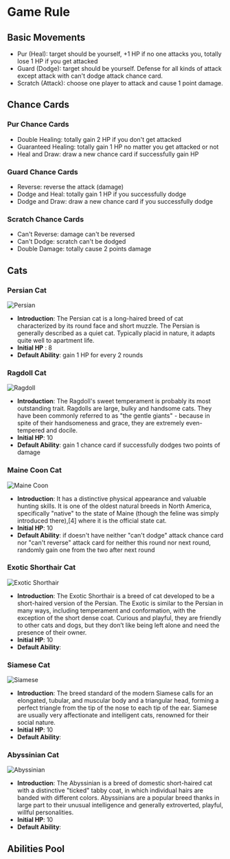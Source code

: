 # Game Rule

## Basic Movements

* Pur (Heal): target should be yourself, +1 HP if no one attacks you, totally lose 1 HP if you get attacked
* Guard (Dodge): target should be yourself. Defense for all kinds of attack except attack with can't dodge attack chance card.
* Scratch (Attack): choose one player to attack and cause 1 point damage.

## Chance Cards

### Pur Chance Cards

* Double Healing: totally gain 2 HP if you don't get attacked
* Guaranteed Healing: totally gain 1 HP no matter you get attacked or not
* Heal and Draw: draw a new chance card if successfully gain HP

### Guard Chance Cards

* Reverse: reverse the attack (damage)
* Dodge and Heal: totally gain 1 HP if you successfully dodge
* Dodge and Draw: draw a new chance card if you successfully dodge

### Scratch Chance Cards

* Can't Reverse: damage can't be reversed
* Can't Dodge: scratch can't be dodged
* Double Damage: totally cause 2 points damage

## Cats

### Persian Cat

![Persian](/img/persian.jpg "Persian")

* __Introduction__: The Persian cat is a long-haired breed of cat characterized by its round face and short muzzle. The Persian is generally described as a quiet cat. Typically placid in nature, it adapts quite well to apartment life.
* __Initial HP__ : 8
* __Default Ability__: gain 1 HP for every 2 rounds

### Ragdoll Cat

![Ragdoll](/img/ragdoll.jpg "Ragdoll")

* __Introduction__: The Ragdoll's sweet temperament is probably its most outstanding trait. Ragdolls are large, bulky and handsome cats. They have been commonly referred to as "the gentle giants" - because in spite of their handsomeness and grace, they are extremely even-tempered and docile.
* __Initial HP__: 10
* __Default Ability__: gain 1 chance card if successfully dodges two points of damage

### Maine Coon Cat

![Maine Coon](/img/maine_coon.jpg "Maine Coon")

* __Introduction__: It has a distinctive physical appearance and valuable hunting skills. It is one of the oldest natural breeds in North America, specifically "native" to the state of Maine (though the feline was simply introduced there),[4] where it is the official state cat.
* __Initial HP__: 10
* __Default Ability__: if doesn't have neither "can't dodge" attack chance card nor "can't reverse" attack card for neither this round nor next round, randomly gain one from the two after next round

### Exotic Shorthair Cat

![Exotic Shorthair](/img/exotic_shorthair.jpg "Exotic Shorthair")

* __Introduction__: The Exotic Shorthair is a breed of cat developed to be a short-haired version of the Persian. The Exotic is similar to the Persian in many ways, including temperament and conformation, with the exception of the short dense coat. Curious and playful, they are friendly to other cats and dogs, but they don’t like being left alone and need the presence of their owner.
* __Initial HP__: 10
* __Default Ability__:

### Siamese Cat

![Siamese](/img/siamese.jpg "Siamese")

* __Introduction__: The breed standard of the modern Siamese calls for an elongated, tubular, and muscular body and a triangular head, forming a perfect triangle from the tip of the nose to each tip of the ear. Siamese are usually very affectionate and intelligent cats, renowned for their social nature.
* __Initial HP__: 10
* __Default Ability__:

### Abyssinian Cat

![Abyssinian](/img/asyssinian.jpg "Abyssinian")

* __Introduction__: The Abyssinian is a breed of domestic short-haired cat with a distinctive "ticked" tabby coat, in which individual hairs are banded with different colors. Abyssinians are a popular breed thanks in large part to their unusual intelligence and generally extroverted, playful, willful personalities.
* __Initial HP__: 10
* __Default Ability__:

## Abilities Pool

